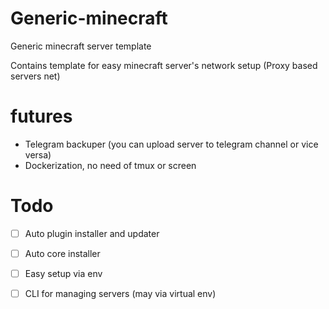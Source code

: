 # Generic-minecraft
Generic minecraft server template 

Contains template for easy minecraft server's network setup
(Proxy based servers net)

# futures 
* Telegram backuper (you can upload server to telegram channel or vice versa) 
* Dockerization, no need of tmux or screen 
 
# Todo
 - [ ] Auto plugin installer and updater
 - [ ] Auto core installer 
 - [ ] Easy setup via env
 - [ ] CLI for managing servers (may via virtual env)
 
